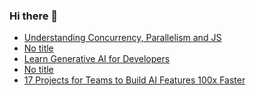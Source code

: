 ### Hi there 👋
<!-- daily.dev BOOKMARKS:START -->
- [Understanding Concurrency, Parallelism and JS](https://app.daily.dev/posts/ZhZsZwbjF?utm_source=rss&utm_medium=bookmarks&utm_campaign=mBzS9yGu2kYgKY4tuhxYN)
- [No title](https://app.daily.dev/posts/2BYcfCqSX?utm_source=rss&utm_medium=bookmarks&utm_campaign=mBzS9yGu2kYgKY4tuhxYN)
- [Learn Generative AI for Developers](https://app.daily.dev/posts/tZnclrcCQ?utm_source=rss&utm_medium=bookmarks&utm_campaign=mBzS9yGu2kYgKY4tuhxYN)
- [No title](https://app.daily.dev/posts/cZb9t8haV?utm_source=rss&utm_medium=bookmarks&utm_campaign=mBzS9yGu2kYgKY4tuhxYN)
- [17 Projects for Teams to Build AI Features 100x Faster](https://app.daily.dev/posts/ylqMRUCCj?utm_source=rss&utm_medium=bookmarks&utm_campaign=mBzS9yGu2kYgKY4tuhxYN)
<!-- daily.dev BOOKMARKS:END -->
<!--
**nirmal-patel-s/nirmal-patel-s** is a ✨ _special_ ✨ repository because its `README.md` (this file) appears on your GitHub profile.

Here are some ideas to get you started:

- 🔭 I’m currently working on ...
- 🌱 I’m currently learning ...
- 👯 I’m looking to collaborate on ...
- 🤔 I’m looking for help with ...
- 💬 Ask me about ...
- 📫 How to reach me: ...
- 😄 Pronouns: ...
- ⚡ Fun fact: ...
-->

